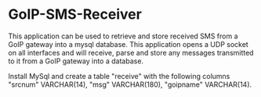 # GoIP-SMS-Receiver
This application can be used to retrieve and store received SMS from a GoIP gateway into a mysql database. This application opens a UDP socket on all interfaces and will receive, parse and store any messages transmitted to it from a GoIP gateway into a database.

Install MySql and create a table "receive" with the following columns 
"srcnum" VARCHAR(14), "msg" VARCHAR(180), "goipname" VARCHAR(14).


